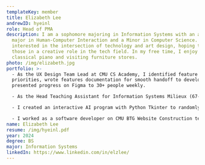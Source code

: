 ```yaml
---
templateKey: member
title: Elizabeth Lee
andrewID: hyeinl
role: Head of PMA
description: I am a sophomore majoring in Information Systems with an additional
  major in Human-Computer Interaction and a Minor in Computer Science. I am
  interested in the intersection of technology and art design, hoping to combine
  those in a creative role in the tech field. In my free time, I enjoy playing
  classical piano and visiting furniture stores.
photo: /img/elizabeth.jpg
portfolio: >-
  - As the UX Design Team Lead at CMU CS Academy, I identified feature
  priorities, wrote features documentation for smooth handoff to developers, and
  presented progress on Figma to 30+ people weekly.

  - As the Head Teaching Assistant for Information Systems Milieux (67-250), I held office hours for web development (HTML/CSS/JavaScript), database (SQL), and business analysis projects, as well as leading grading sessions and coordinating grading plans.

  - I created an interactive AI program with Python Tkinter to randomly generate mazes of varying difficulty and their corresponding solutions using Dijkstra's, Prim's, BFS, and Binary Tree algorithms.

  - I worked as a software developer on CMU BTG Website Construction team. 
name: Elizabeth Lee
resume: /img/hyeinl.pdf
year: 2024
degree: BS
major: Information Systems
linkedIn: https://www.linkedin.com/in/elzlee/
---
```

